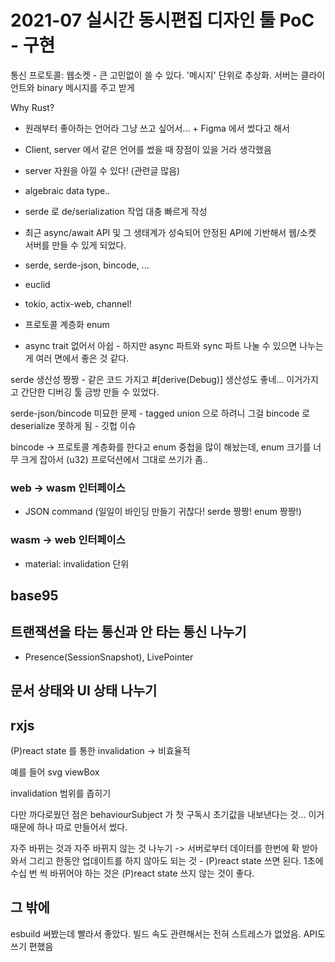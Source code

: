 # 2021-07 실시간 동시편집 디자인 툴 PoC - 구현

통신 프로토콜: 웹소켓 - 큰 고민없이 쓸 수 있다. '메시지' 단위로 추상화. 서버는 클라이언트와 binary 메시지를 주고 받게

Why Rust?

- 원래부터 좋아하는 언어라 그냥 쓰고 싶어서... + Figma 에서 썼다고 해서
- Client, server 에서 같은 언어를 썼을 때 장점이 있을 거라 생각했음
- server 자원을 아낄 수 있다! (관련글 많음)
- algebraic data type..
- serde 로 de/serialization 작업 대충 빠르게 작성
- 최근 async/await API 및 그 생태계가 성숙되어 안정된 API에 기반해서 웹/소켓 서버를 만들 수 있게 되었다.


- serde, serde-json, bincode, ...
- euclid
- tokio, actix-web, channel!
- 프로토콜 계층화 enum
- async trait 없어서 아쉽 - 하지만 async 파트와 sync 파트 나눌 수 있으면 나누는게 여러 면에서 좋은 것 같다.

serde 생산성 짱짱 - 같은 코드 가지고 
#[derive(Debug)] 생산성도 좋네... 이거가지고 간단한 디버깅 툴 금방 만들 수 있었다.

serde-json/bincode 미묘한 문제 - tagged union 으로 하려니 그걸 bincode 로 deserialize 못하게 됨 - 깃헙 이슈

bincode -> 프로토콜 계층화를 한다고 enum 중첩을 많이 해놨는데, enum 크기를 너무 크게 잡아서 (u32) 프로덕션에서 그대로 쓰기가 좀..

### web -> wasm 인터페이스

- JSON command (일일이 바인딩 만들기 귀찮다! serde 짱짱! enum 짱짱!)

### wasm -> web 인터페이스

- material: invalidation 단위

## base95

## 트랜잭션을 타는 통신과 안 타는 통신 나누기

- Presence(SessionSnapshot), LivePointer

## 문서 상태와 UI 상태 나누기

## rxjs

(P)react state 를 통한 invalidation -> 비효율적

예를 들어 svg viewBox

invalidation 범위를 좁히기

다만 까다로웠던 점은 behaviourSubject 가 첫 구독시 초기값을 내보낸다는 것... 이거 때문에 하나 따로 만들어서 썼다. 

자주 바뀌는 것과 자주 바뀌지 않는 것 나누기 -> 서버로부터 데이터를 한번에 확 받아와서 그리고 한동안 업데이트를 하지 않아도 되는 것 - (P)react state 쓰면 된다. 1초에 수십 번 씩 바뀌어야 하는 것은 (P)react state 쓰지 않는 것이 좋다.

## 그 밖에

esbuild 써봤는데 빨라서 좋았다. 빌드 속도 관련해서는 전혀 스트레스가 없었음. API도 쓰기 편했음